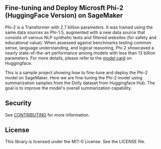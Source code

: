## Fine-tuning and Deploy Microsft Phi-2 (HuggingFace Version) on SageMaker

Phi-2 is a Transformer with 2.7 billion parameters. It was trained using the same data sources as Phi-1.5, augmented with a new data source that consists of various NLP synthetic texts and filtered websites (for safety and educational value). When assessed against benchmarks testing common sense, language understanding, and logical reasoning, Phi-2 showcased a nearly state-of-the-art performance among models with less than 13 billion parameters. For more details, please refer to the [model card](https://huggingface.co/microsoft/phi-2) on Huggingface.

This is a sample project showing how to fine-tune and deploy the Phi-2 model on SageMaker. Here we are fine-tuning the Phi-2 model using summarization samples from the Dolly dataset from Huggingface Hub. The goal is to improve the model's overall summarization capability.

## Security

See [CONTRIBUTING](CONTRIBUTING.md#security-issue-notifications) for more information.

## License

This library is licensed under the MIT-0 License. See the LICENSE file.

